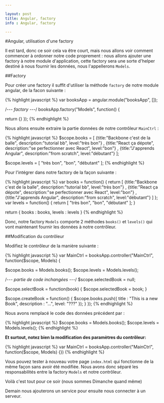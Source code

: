```yaml
---

layout: post
title: Angular, factory
info : Angular, factory

---
```


#Angular, utilisation d'une factory

Il est tard, donc ce soir cela va être court, mais nous allons voir comment commencer à ordonner notre code proprement : nous allons ajouter une factory à notre module d'application, cette factory sera une sorte d'helper destiné à nous fournir les données, nous l'appellerons `Models`.

##Factory

Pour créer une factory il suffit d'utiliser la méthode `factory` de notre module angular, de la facon suivante :

{% highlight javascript %}
var booksApp = angular.module("booksApp", []);

/*--- factory ---*/
booksApp.factory("Models", function() {

  return {}
});
{% endhighlight %}

Nous allons ensuite extraire la partie données de notre contrôleur `MainCtrl` :

{% highlight javascript %}
$scope.books = [
    {title:"Backbone c'est de la balle", description:"tutorial bb", level:"très bon"}
  , {title:"React ça dépote", description:"se perfectionner avec React", level:"bon"}
  , {title:"J'apprends Angular", description:"from scratch", level:"débutant"}
];

$scope.levels = [
  "très bon", "bon", "débutant"
];
{% endhighlight %}

Pour l'intégrer dans notre factory de la façon suivante :

{% highlight javascript %}
  var books = function() {
    return [
      {title:"Backbone c'est de la balle", description:"tutorial bb", level:"très bon"}
      , {title:"React ça dépote", description:"se perfectionner avec React", level:"bon"}
      , {title:"J'apprends Angular", description:"from scratch", level:"débutant"}
    ]
  };
  var levels = function() {
    return [
      "très bon", "bon", "débutant"
    ];
  }

  return {
    books : books, levels : levels
  }
{% endhighlight %}

Donc, notre factory `Models` comporte 2 méthodes `books()` et `levels()` qui vont maintenant fournir les données à notre contrôleur.

##Modification du contrôleur

Modifiez le contrôleur de la manière suivante :

{% highlight javascript %}
var MainCtrl = booksApp.controller("MainCtrl", function($scope, Models) {

  $scope.books = Models.books();
  $scope.levels = Models.levels();

  /*--- partie de code inchangées ---*/
  $scope.selectedBook = null;

  $scope.selectBook = function(book) {
    $scope.selectedBook = book;
  }

  $scope.createBook = function() {
    $scope.books.push({
      title : "This is a new Book",
      description : "...",
      level: "???"
    });
  }
});
{% endhighlight %}

Nous avons remplacé le code des données précédent par :

{% highlight javascript %}
$scope.books = Models.books();
$scope.levels = Models.levels();
{% endhighlight %}

**Et surtout, notez bien la modification des paramètres du contrôleur:**

{% highlight javascript %}
var MainCtrl = booksApp.controller("MainCtrl", function($scope, Models) {})
{% endhighlight %}

Vous pouvez tester à nouveau votre page `index.html` qui fonctionne de la même façon sans avoir été modifiée. Nous avons donc séparé les responsabilités entre la factory `Models` et notre contrôleur.

Voilà c'est tout pour ce soir (nous sommes Dimanche quand même)

Demain nous ajouterons un service pour ensuite nous connecter à un serveur.


